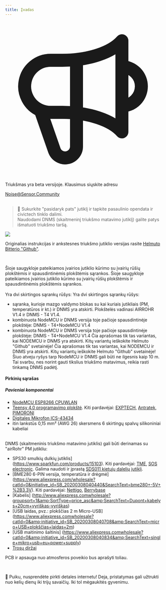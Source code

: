 ```yaml
---
title: Įvadas
---
```


 <div class="max-w-screen-xl mx-auto pt-5">
     <div class="p-2 rounded-lg bg-indigo-100 shadow-lg sm:p-3">
     <div class="flex items-center">
           <span class="p-2 rounded-lg bg-indigo-500">
             <svg class="h-8 w-8 text-white" fill="none" viewBox="0 0 24 24" stroke="currentColor">
               <path stroke-linecap="round" stroke-linejoin="round" stroke-width="2" d="M11 5.882V19.24a1.76 1.76 0 01-3.417.592l-2.147-6.15M18 13a3 3 0 100-6M5.436 13.683A4.001 4.001 0 017 6h1.832c4.1 0 7.625-1.234 9.168-3v14c-1.543-1.766-5.067-3-9.168-3H7a3.988 3.988 0 01-1.564-.317z" />
             </svg>
           </span>
       <div class="flex flex-wrap">
         <div class="flex-wrap flex">
           <p class="pt-1 text-indigo-700 font-medium">
               Triukšmas yra beta versijoje. Klausimus siųskite adresu</p>
         <a href="mailto:Noise@Sensor.Community" class="ml-1 font-medium underline text-white hover:text-yellow-600">
                 Noise@Sensor.Community</a>
         </div>
          </div>
     </div>
   </div>
 </div>
<br>


> 🚧 Sukurkite "pasidaryk pats" jutiklį ir tapkite pasaulinio opendata ir civictech tinklo dalimi. <br> Naudodami DNMS (skaitmeninį triukšmo matavimo jutiklį) galite patys išmatuoti triukšmo taršą.

  <img src="../docs/dnms/dnms-noise-measuring-sensor-kit.jpg" style="display: block; margin: 1em 0" loading="lazy"/>


Originalias instrukcijas ir ankstesnes triukšmo jutiklio versijas rasite [Helmuto Bitterio "Github"](https://github.com/hbitter/DNMS/tree/master/Manual).

<br>

Šioje saugykloje pateikiamos įvairios jutiklio kūrimo su įvairių rūšių plokštėmis ir spausdintinėmis plokštėmis sąrankos.
Šioje saugykloje pateikiamos įvairios jutiklio kūrimo su įvairių rūšių plokštėmis ir spausdintinėmis plokštėmis sąrankos.
 <br>
 <br>
 Yra dvi skirtingos sąrankų rūšys:
 Yra dvi skirtingos sąrankų rūšys:
* sąranka, kurioje mazgo valdymo blokas su kai kuriais jutikliais (PM, temperatūros ir kt.) ir DNMS yra atskirti. Plokštelės vadinasi AIRROHR V1.4 ir DNMS - T4 V1.4.
* kombinuota NodeMCU ir DNMS versija toje pačioje spausdintinėje plokštėje: DNMS - T4+NodeMCU V1.4
* kombinuota NodeMCU ir DNMS versija toje pačioje spausdintinėje plokštėje: DNMS - T4+NodeMCU V1.4
 Čia aprašomas tik tas variantas, kai NODEMCU ir DNMS yra atskirti. Kitų variantų ieškokite Helmuto "Github" svetainėje!
 Čia aprašomas tik tas variantas, kai NODEMCU ir DNMS yra atskirti. Kitų variantų ieškokite Helmuto "Github" svetainėje!
  Šiuo atveju ryšys tarp NodeMCU ir DNMS gali būti ne ilgesnis kaip 10 m. Tai svarbu, nes norint gauti tikslius triukšmo matavimus, reikia rasti tinkamą DNMS padėtį.

#### Pirkinių sąrašas

##### Pavieniai komponentai
* [NodeMCU ESP8266 CPUWLAN](https://www.aliexpress.com/wholesale?groupsort=1&SortType=price_asc&SearchText=nodemcu+v3+esp8266+ch340)
* [Teensy 4.0 programavimo plokštė](https://www.pjrc.com/store/teensy40.html). Kiti pardavėjai: [EXPTECH](https://www.exp-tech.de/plattformen/teensy/9596/teensy-4.0-development-board), [Antratek](https://www.antratek.de/teensy-4-0), [PIMORONI](https://shop.pimoroni.com/products/teensy-4-0-development-board)
* [Digitales Mikrofon ICS-43434](https://www.tindie.com/products/onehorse/ics43434-i2s-digital-microphone/)
* itin lankstūs 0,15 mm² (AWG 26) skersmens 6 skirtingų spalvų silikoniniai kabeliai
<br>
DNMS (skaitmeninis triukšmo matavimo jutiklis) gali būti derinamas su "airRohr" PM jutikliu:

* SPS30 smulkių dulkių jutiklis] (https://www.sparkfun.com/products/15103). Kiti pardavėjai: [TME](https://www.tme.eu/de/details/sps30/gassensoren/sensirion/1-101638-10/?brutto=1), [SOS electronic](https://www.soselectronic.de/products/sensirion/sps30-2-304234). Galima naudoti ir įprastą [SDS011 kietųjų dalelių jutiklį](https://de.aliexpress.com/wholesale?catId=0&initiative_id=AS_20200813122806&SearchText=sds011).
* [BME280 6-PIN versija, temperatūra ir drėgmė] (https://www.aliexpress.com/wholesale?catId=0&initiative_id=SB_20200308040440&SearchText=bme280+-5V+%2B3.3V). Kiti pardavėjai: [Nettigo](https://nettigo.eu/products/module-pressure-humidity-and-temperature-sensor-bosch-bme280), [Berrybase](https://www.berrybase.de/bauelemente/sensoren-module/feuchtigkeit/bme680-breakout-board-4in1-sensor-f-252-r-temperatur-luftfeuchtigkeit-luftdruck-und-luftg-252-t)
* [Kabelis] (http://www.aliexpress.comwholesale?groupsort=1&amp;SortType=price_asc&amp;SearchText=Dupont+kabelys+20cm+vyriškas-vyriškas)
* [USB laidas, pvz.: plokščias 2 m Micro-USB] (https://www.aliexpress.comwholesale?catId=0&amp;initiative_id=SB_20200308040708&amp;SearchText=micro+USB+plokščias+laidas+2m)
* [USB maitinimo šaltinis] (https://www.aliexpress.comwholesale?catId=0&amp;initiative_id=SB_20200308040834&amp;SearchText=single+mikro+usb+eu+power+supply)
* [Trosų diržai](https://www.aliexpress.comwholesale?catId=0&amp;initiative_id=SB_20200308040852&amp;SearchText=cable+diržai)

PCB ir apsauga nuo atmosferos poveikio bus aprašyti toliau.

<br>

🙌 Puiku, nusprendėte pirkti detales internetu!
Deja, pristatymas gali užtrukti nuo kelių dienų iki trijų savaičių.
Iki tol mėgaukitės gyvenimu️.
